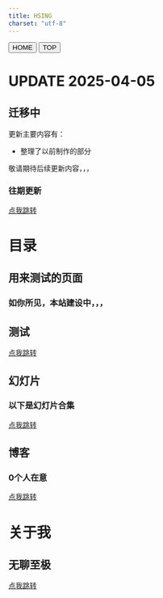 ```yaml
---
title: HSING
charset: "utf-8"
---
```


<head>
    <meta charset="UTF-8">
    <meta name="viewport" content="width=device-width, initial-scale=1.0">
    <title>HSING</title>
    <link rel="stylesheet" href="/CSS/index.css">
    <link rel="icon" href="/RES/icon.ico" type="image/x-icon">
</head>

<div class="fixed-bar">
        <button onclick="location.href='/index.html'">HOME</button>
        <button onclick="window.scrollTo(0, 0)">TOP</button>
</div>

# UPDATE 2025-04-05

## 迁移中

更新主要内容有：

- 整理了以前制作的部分

敬请期待后续更新内容，，，

### 往期更新

[点我跳转](/OLD/POST/update/index.html)

# 目录

## 用来测试的页面

### 如你所见，本站建设中，，，

## 测试

[点我跳转](/OLD/POST/test/index.html)

## 幻灯片

### 以下是幻灯片合集

[点我跳转](/OLD/POST/slide/index.html)

## 博客

### 0个人在意

[点我跳转](/OLD/POST/blog/index.html)

# 关于我

## 无聊至极

[点我跳转](/OLD/POST/me/index.html)
